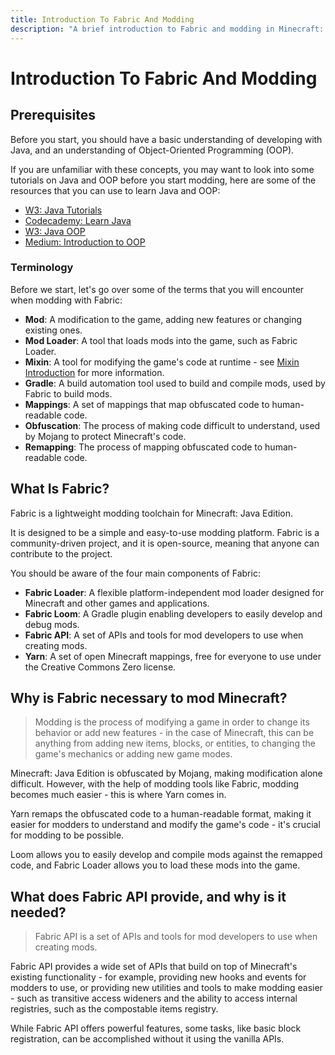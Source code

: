 ```yaml
---
title: Introduction To Fabric And Modding
description: "A brief introduction to Fabric and modding in Minecraft: Java Edition."
---
```


# Introduction To Fabric And Modding

## Prerequisites

Before you start, you should have a basic understanding of developing with Java, and an understanding of Object-Oriented Programming (OOP).

If you are unfamiliar with these concepts, you may want to look into some tutorials on Java and OOP before you start modding, here are some of the resources that you can use to learn Java and OOP:

- [W3: Java Tutorials](https://www.w3schools.com/java/)
- [Codecademy: Learn Java](https://www.codecademy.com/learn/learn-java)
- [W3: Java OOP](https://www.w3schools.com/java/java_oop.asp)
- [Medium: Introduction to OOP](https://medium.com/@Adekola_Olawale/beginners-guide-to-object-oriented-programming-a94601ea2fbd)

### Terminology

Before we start, let's go over some of the terms that you will encounter when modding with Fabric:

- **Mod**: A modification to the game, adding new features or changing existing ones.
- **Mod Loader**: A tool that loads mods into the game, such as Fabric Loader.
- **Mixin**: A tool for modifying the game's code at runtime - see [Mixin Introduction](https://fabricmc.net/wiki/tutorial:mixin_introduction) for more information.
- **Gradle**: A build automation tool used to build and compile mods, used by Fabric to build mods.
- **Mappings**: A set of mappings that map obfuscated code to human-readable code.
- **Obfuscation**: The process of making code difficult to understand, used by Mojang to protect Minecraft's code.
- **Remapping**: The process of mapping obfuscated code to human-readable code.

## What Is Fabric?

Fabric is a lightweight modding toolchain for Minecraft: Java Edition. 

It is designed to be a simple and easy-to-use modding platform. Fabric is a community-driven project, and it is open-source, meaning that anyone can contribute to the project.

You should be aware of the four main components of Fabric:

- **Fabric Loader**: A flexible platform-independent mod loader designed for Minecraft and other games and applications.
- **Fabric Loom**: A Gradle plugin enabling developers to easily develop and debug mods.
- **Fabric API**: A set of APIs and tools for mod developers to use when creating mods.
- **Yarn**: A set of open Minecraft mappings, free for everyone to use under the Creative Commons Zero license.

## Why is Fabric necessary to mod Minecraft?

> Modding is the process of modifying a game in order to change its behavior or add new features - in the case of Minecraft, this can be anything from adding new items, blocks, or entities, to changing the game's mechanics or adding new game modes.

Minecraft: Java Edition is obfuscated by Mojang, making modification alone difficult. However, with the help of modding tools like Fabric, modding becomes much easier - this is where Yarn comes in. 

Yarn remaps the obfuscated code to a human-readable format, making it easier for modders to understand and modify the game's code - it's crucial for modding to be possible.

Loom allows you to easily develop and compile mods against the remapped code, and Fabric Loader allows you to load these mods into the game.

## What does Fabric API provide, and why is it needed?

> Fabric API is a set of APIs and tools for mod developers to use when creating mods.

Fabric API provides a wide set of APIs that build on top of Minecraft's existing functionality - for example, providing new hooks and events for modders to use, or providing new utilities and tools to make modding easier - such as transitive access wideners and the ability to access internal registries, such as the compostable items registry.

While Fabric API offers powerful features, some tasks, like basic block registration, can be accomplished without it using the vanilla APIs.

